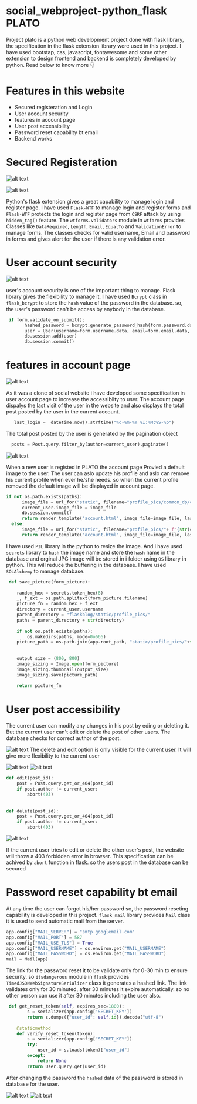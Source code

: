 # social_webproject-python_flask PLATO


Project plato is a python web development project done with flask library, the specification in the flask extension library were used in this project.
I have used bootstap, css, javascript, fontawesome and some other extension to design frontend and backend is completely developed by python. 
Read below to know more :point_down:

# Features in this website

* Secured registeration and Login
* User account security
* features in account page
* User post accessibility
* Password reset capability bt email
* Backend works

# Secured Registeration

![alt text](https://github.com/sainath-murugan/social_webproject-python_flask/blob/main/plato/register.JPG)

![alt text](https://github.com/sainath-murugan/social_webproject-python_flask/blob/main/plato/login_fail.JPG)

Python's flask extension gives a great capability to manage login and register page. I have used `Flask-WTF` to manage login and register forms and `Flask-WTF` protects the login and register page from `CSRF` attack by using `hidden_tag()` feature. The `wtforms.validators` module in `wtforms` provides Classes like `DataRequired`, `Length`, `Email`, `EqualTo` and `ValidationError` to manage forms. The classes checks for valid username, Email and password in forms and gives alert for the user if there is any validation error. 

# User account security

![alt text](https://github.com/sainath-murugan/social_webproject-python_flask/blob/main/plato/database.JPG)

 user's account security is one of the important thing to manage.  Flask library gives the flexibility to manage it. I have used `Bcrypt` class in `flask_bcrypt` to store the `hash` value of the password in the database. so, the user's password can't be access by anybody in the database.
 
 ```python
  if form.validate_on_submit():
        hashed_password = bcrypt.generate_password_hash(form.password.data).decode("utf-8")
        user = User(username=form.username.data, email=form.email.data, password=hashed_password)
        db.session.add(user)
        db.session.commit()
 ```
 
 # features in account page
 
 ![alt text](https://github.com/sainath-murugan/social_webproject-python_flask/blob/main/plato/account.JPG)
 
  As it was a clone of social website i have developed some specification in user account page to increase the accessibilty to user.
  The account page dispalys the last visit of the user in the website and also displays the total post posted by the user in the current account. 
 ```python
    last_login =  datetime.now().strftime("%d-%m-%Y %I:%M:%S-%p")
 ```
The total post posted by the user is generated by the pagination object

 ```python
   posts = Post.query.filter_by(author=current_user).paginate()
 ```
 ![alt text](https://github.com/sainath-murugan/social_webproject-python_flask/blob/main/plato/remove%20post.JPG)
 
 When a new user is registed in PLATO the account page Provied a default image to the user. The user can aslo update his profile and aslo can remove his current profile when ever he/she needs. so when the current profile removed the default image will be diaplayed in account page.
 
  ```python
  if not os.path.exists(paths):
        image_file = url_for("static", filename="profile_pics/common_dp/common.jpg")
        current_user.image_file = image_file
        db.session.commit()
        return render_template("account.html", image_file=image_file, last_login=last_login, posts=posts)
    else:      
        image_file = url_for("static", filename="profile_pics/"+ f"{str(current_user.username)}/" + current_user.image_file)
        return render_template("account.html", image_file=image_file, last_login=last_login, posts=posts)
 ```
 I have used  `PIL` library in the python to resize the image. And i have used `secrets` library to  `hash` the image name and store the  `hash` name in the database and orginal JPG image will be stored in i folder using  `OS` library in python. This will reduce the buffering in the database. I have used `SQLAlchemy` to manage database.
 
```python
 def save_picture(form_picture):
    
    random_hex = secrets.token_hex(8)
    _, f_ext = os.path.splitext(form_picture.filename)
    picture_fn = random_hex + f_ext
    directory = current_user.username
    parent_directory = "flaskblog/static/profile_pics/"
    paths = parent_directory + str(directory)
    
    if not os.path.exists(paths):
        os.makedirs(paths, mode=0o666)
    picture_path = os.path.join(app.root_path, "static/profile_pics/"+str(directory), picture_fn) 
   
    
    output_size = (800, 800) 
    image_sizing = Image.open(form_picture)
    image_sizing.thumbnail(output_size)
    image_sizing.save(picture_path)
    
    return picture_fn
 ```
# User post accessibility

The current user can modify any changes in his post by eding or deleting it. But the current user can't edit or delete the post of other users. The database checks for correct author of the post.

 ![alt text](https://github.com/sainath-murugan/social_webproject-python_flask/blob/main/plato/user_post.JPG)
 The delete and edit option is only visible for the current user. It will give more flexibility to the current user
 
 ![alt text](https://github.com/sainath-murugan/social_webproject-python_flask/blob/main/plato/new_post.JPG)
 ![alt text](https://github.com/sainath-murugan/social_webproject-python_flask/blob/main/plato/edit%20post.JPG)

```python
def edit(post_id):
    post = Post.query.get_or_404(post_id)
    if post.author != current_user:
        abort(403)
        
        
def delete(post_id):
    post = Post.query.get_or_404(post_id)
    if post.author != current_user:
        abort(403)
```
 ![alt text](https://github.com/sainath-murugan/social_webproject-python_flask/blob/main/plato/403.JPG)
 
If the current user tries to edit or delete the other user's post, the website will throw a 403 forbidden error in browser. This specification can be achived by `abort` function in flask. so the users post in the database can be secured

# Password reset capability bt email
At any time the user can forgot his/her password so, the password reseting capability is developed in this project. `flask_mail` library provides `Mail` class it is used to send automatic mail from the server.

```python
app.config["MAIL_SERVER"] = "smtp.googlemail.com"
app.config["MAIL_PORT"] = 587
app.config["MAIL_USE_TLS"] = True
app.config["MAIL_USERNAME"] = os.environ.get("MAIL_USERNAME")
app.config["MAIL_PASSWORD"] = os.environ.get("MAIL_PASSWORD")
mail = Mail(app)
```

The link for the password reset it to be validate only for 0-30 min to ensure security. so `itsdangerous` module in `flask` provides `TimedJSONWebSignatureSerializer` class it generates a hashed link. The link validates only for 30 minuted, after 30 minutes it expire automatically. so no other person can use it after 30 minutes including the user also.


```python
 def get_reset_token(self, expires_sec=1800):
        s = serializer(app.config['SECRET_KEY'])
        return s.dumps({"user_id": self.id}).decode("utf-8")
    
    @staticmethod
    def verify_reset_token(token):
        s = serializer(app.config["SECRET_KEY"])
        try:
            user_id = s.loads(token)["user_id"]
        except:
            return None
        return User.query.get(user_id)
```
After changing the password the `hashed` data of the password is stored in database for the user.

 ![alt text](https://github.com/sainath-murugan/social_webproject-python_flask/blob/main/plato/password%20Reset.JPG)
 ![alt text](https://github.com/sainath-murugan/social_webproject-python_flask/blob/main/plato/password%20Reset_page.JPG)
